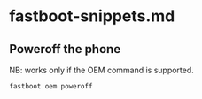 # fastboot-snippets.md

## Poweroff the phone

NB: works only if the OEM command is supported.

```shell
fastboot oem poweroff
```
